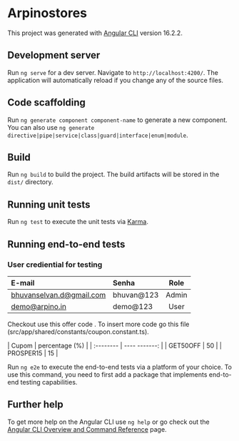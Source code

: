 # Arpinostores

This project was generated with [Angular CLI](https://github.com/angular/angular-cli) version 16.2.2.

## Development server

Run `ng serve` for a dev server. Navigate to `http://localhost:4200/`. The application will automatically reload if you change any of the source files.

## Code scaffolding

Run `ng generate component component-name` to generate a new component. You can also use `ng generate directive|pipe|service|class|guard|interface|enum|module`.

## Build

Run `ng build` to build the project. The build artifacts will be stored in the `dist/` directory.

## Running unit tests

Run `ng test` to execute the unit tests via [Karma](https://karma-runner.github.io).

## Running end-to-end tests

### User crediential for testing

| E-mail                         | Senha      | Role  |
| :--------------------          | :--------- | :---: |
| bhuvanselvan.d@gmail.com       | bhuvan@123  | Admin |
| demo@arpino.in                 | demo@123    | User  |


Checkout use this offer code . 
To insert more code go this file (src/app/shared/constants/coupon.constant.ts).

| Cupom     | percentage (%) |
| :-------- | ----  -------: |
| GET50OFF  |             50 |
| PROSPER15 |             15 |

Run `ng e2e` to execute the end-to-end tests via a platform of your choice. To use this command, you need to first add a package that implements end-to-end testing capabilities.

## Further help

To get more help on the Angular CLI use `ng help` or go check out the [Angular CLI Overview and Command Reference](https://angular.io/cli) page.
